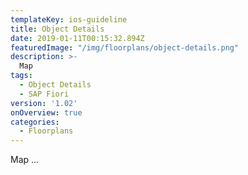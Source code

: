 ```yaml
---
templateKey: ios-guideline
title: Object Details
date: 2019-01-11T00:15:32.894Z
featuredImage: "/img/floorplans/object-details.png"
description: >-
  Map
tags:
  - Object Details
  - SAP Fiori
version: '1.02'
onOverview: true
categories:
  - Floorplans
---
```




Map ...

